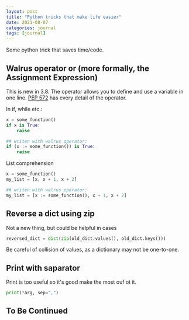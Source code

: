 ```yaml
---
layout: post
title: "Python tricks that make life easier"
date: 2021-08-07
categories: journal
tags: [journal]
---
```


Some python trick that saves time/code.

## Walrus operator or (more formally, the Assignment Expression)
This is new in 3.8.
The operator allows you to define and use a variable in one line.
[PEP 572](https://www.python.org/dev/peps/pep-0572/) has every detail of the operator.

In if, while etc.:
```python
x = some_function()
if x is True:
    raise

## writen with walrus operator:
if (x := some_function()) is True:
    raise
```

List comprehension
```python
x = some_function()
my_list = [x, x + 1, x + 2]

## writen with walrus operator:
my_list = [x := some_function(), x + 1, x + 2]
```

## Reverse a dict using zip
Not a new thing, but could be helpful in cases
```python
reversed_dict = dict(zip(old_dict.values(), old_dict.keys()))
```
Be careful of collision of values, as a dictionary may not be one-to-one.

## Print with saparator
Print is too useful so it's good make the most ouf ot it.
```python
print(*arg, sep=",")
```

## To Be Continued